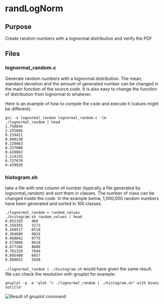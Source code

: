 # randLogNorm

## Purpose

Create random numbers with a lognormal distribution and verify the PDF

## Files

### lognormal_random.c

Generate random numbers with a lognormal distribution. The mean, standard deviation and the amount of generated number can be changed in the main function of the source code. It is also easy to change the function of distribution from lognormal to whatever.

Here is an example of how to compile the code and execute it (values might be different):

    gcc -o lognormal_random lognormal_random.c -lm
    ./lognormal_random | head
    1.750844
    2.255604
    0.159421
    0.940138
    0.220863
    0.337000
    0.428063
    1.114155
    0.727670
    0.439926

### histogram.sh

take a file with one column of number (typically a file generated by lognormal_random) and sort them in classes. The number of class can be changed inside the code. In the example below, 1,000,000 random numbers have been generated and sorted in 100 classes.

    ./lognormal_random > random_values
    ./histogram.sh random_values | head
    0.052193	469
    0.156355	3173
    0.260517	6518
    0.364680	9024
    0.468842	9775
    0.573004	9418
    0.677166	8808
    0.781328	7849
    0.885490	6657
    0.989653	5938

`./lognormal_random | ./histogram.sh` would have given the same result. We can check the resolution with gnuplot for example:

```
gnuplot -p -e 'plot "< ./lognormal_random | ./histogram.sh" with boxes notitle'
```

![Result of gnuplot command](https://github.com/denrou/randLogNorm/result_gnuplot.png)
